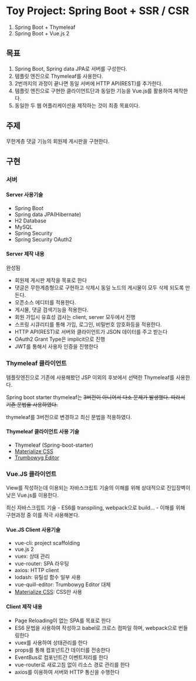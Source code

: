 # Toy Project: Spring Boot + SSR / CSR

1. Spring Boot + Thymeleaf
2. Spring Boot + Vue.js 2

## 목표

1. Spring Boot, Spring data JPA로 서버를 구성한다.
2. 템플릿 엔진으로 Thymeleaf를 사용한다.
3. 2번까지의 과정이 끝나면 동일 서버에 HTTP API(REST)를 추가한다.
4. 템플릿 엔진으로 구현한 클라이언트단과 동일한 기능을 Vue.js를 활용하여 제작한다.
5. 동일한 두 웹 어플리케이션을 제작하는 것이 최종 목표이다.

## 주제

무한계층 댓글 기능의 회원제 게시판을 구현한다.

## 구현

### 서버

#### Server 사용기술

- Spring Boot
- Spring data JPA(Hibernate)
- H2 Database
- MySQL
- Spring Security
- Spring Security OAuth2

#### Server 제작 내용

완성됨

- 회원제 게시판 제작을 목표로 한다
- 댓글은 무한계층형으로 구현하고 삭제시 동일 노드의 게시물이 모두 삭제 되도록 만든다.
- 오픈소스 에디터를 적용한다.
- 게시물, 댓글 검색기능을 적용한다.
- 회원 가입시 유효성 검사는 client, server 모두에서 진행
- 스프링 시큐리티를 통해 가입, 로그인, 비밀번호 암호화등을 적용한다.
- HTTP API(REST)로 서버와 클라이언트가 JSON 데이터를 주고 받는다
- OAuth2 Grant Type은 implicit으로 진행
- JWT를 통해서 사용자 인증을 진행한다

### Thymeleaf 클라이언트

템플릿엔진으로 기존에 사용해봤던 JSP 이외의 후보에서 선택한 Thymeleaf를 사용한다.

Spring boot starter thymeleaf는 ~~3버전이 아니어서 다소 문제가 발생했다. 따라서 기존 문법을 사용하였다.~~

thymeleaf를 3버전으로 변경하고 최신 문법을 적용하였다.

#### Thymeleaf 클라이언트 사용 기술

- Thymeleaf (Spring-boot-starter)
- [Materialize CSS](http://materializecss.com/)
- [Trumbowyg Editor](https://github.com/Alex-D/Trumbowyg)

### Vue.JS 클라이언트

View를 작성하는데 이용되는 자바스크립트 기술의 이해를 위해 상대적으로 진입장벽이 낮은 Vue.js를 이용한다.

최신 자바스크립트 기술 - ES6를 transpiling, webpack으로 build... - 이해를 위해 구현과정 중 이를 적극 사용해본다.

#### Vue.JS Client 사용기술

- vue-cli: project scaffolding
- vue.js 2
- vuex: 상태 관리
- vue-router: SPA 라우팅
- axios: HTTP client
- lodash: 유틸성 함수 일부 사용
- vue-quill-editor: Trumbowyg Editor 대체
- [Materialize CSS](http://materializecss.com/): CSS만 사용

#### Client 제작 내용

- Page Reloading이 없는 SPA를 목표로 한다
- ES6 문법을 사용하여 작성하고 babel로 크로스 컴파일 하며, webpack으로 번들링한다
- vuex를 사용하여 상태관리를 한다
- props를 통해 컴포넌트간 데이터를 전송한다
- EventBus로 컴포넌트간 이벤트처리를 한다
- vue-router로 새로고침 없이 리소스 경로 관리를 한다
- axios를 이용하여 서버와 HTTP 통신을 수행한다
